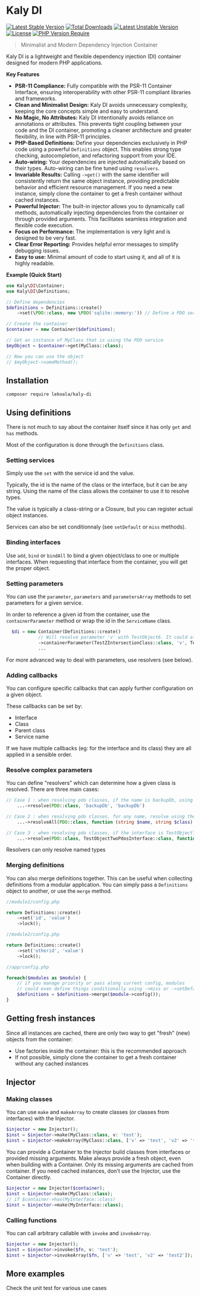 # Kaly DI

[![Latest Stable Version](http://poser.pugx.org/lekoala/kaly-di/v)](https://packagist.org/packages/lekoala/kaly-di) [![Total Downloads](http://poser.pugx.org/lekoala/kaly-di/downloads)](https://packagist.org/packages/lekoala/kaly-di) [![Latest Unstable Version](http://poser.pugx.org/lekoala/kaly-di/v/unstable)](https://packagist.org/packages/lekoala/kaly-di) [![License](http://poser.pugx.org/lekoala/kaly-di/license)](https://packagist.org/packages/lekoala/kaly-di) [![PHP Version Require](http://poser.pugx.org/lekoala/kaly-di/require/php)](https://packagist.org/packages/lekoala/kaly-di)

> Minimalist and Modern Dependency Injection Container

Kaly DI is a lightweight and flexible dependency injection (DI) container designed for modern PHP applications.

**Key Features**

* **PSR-11 Compliance:**  Fully compatible with the PSR-11 Container Interface, ensuring interoperability with other PSR-11 compliant libraries and frameworks.
* **Clean and Minimalist Design:**  Kaly DI avoids unnecessary complexity, keeping the core concepts simple and easy to understand.
* **No Magic, No Attributes:**  Kaly DI intentionally avoids reliance on annotations or attributes. This prevents tight coupling between your code and the DI container, promoting a cleaner architecture and greater flexibility, in line with PSR-11 principles.
* **PHP-Based Definitions:** Define your dependencies exclusively in PHP code using a powerful `Definitions` object. This enables strong type checking, autocompletion, and refactoring support from your IDE.
* **Auto-wiring:** Your dependencies are injected automatically based on their types. Auto-wiring can be fine tuned using `resolvers`.
* **Invariable Results:**  Calling `->get()` with the same identifier will consistently return the same object instance, providing predictable behavior and efficient resource management. If you need a new instance, simply clone the container to get a fresh container without cached instances.
* **Powerful Injector:** The built-in injector allows you to dynamically call methods, automatically injecting dependencies from the container or through provided arguments. This facilitates seamless integration and flexible code execution.
* **Focus on Performance:** The implementation is very light and is designed to be very fast.
* **Clear Error Reporting:** Provides helpful error messages to simplify debugging issues.
* **Easy to use:** Minimal amount of code to start using it, and all of it is highly readable.

**Example (Quick Start)**

```php
use Kaly\DI\Container;
use Kaly\DI\Definitions;

// Define dependencies
$definitions = Definitions::create()
    ->set(\PDO::class, new \PDO('sqlite::memory:')) // Define a PDO service

// Create the container
$container = new Container($definitions);

// Get an instance of MyClass that is using the PDO service
$myObject = $container->get(MyClass::class);

// Now you can use the object
// $myObject->someMethod();
```

## Installation

```
composer require lekoala/kaly-di
```

## Using definitions

There is not much to say about the container itself since it has only `get` and `has` methods.

Most of the configuration is done through the `Definitions` class.

### Setting services

Simply use the `set` with the service id and the value.

Typically, the id is the name of the class or the interface, but it can be any string.
Using the name of the class allows the container to use it to resolve types.

The value is typically a class-string or a Closure, but you can register actual object instances.

Services can also be set conditionnaly (see `setDefault` or `miss` methods).

### Binding interfaces

Use `add`, `bind` or `bindAll` to bind a given object/class to one or multiple interfaces. When requesting
that interface from the container, you will get the proper object.

### Setting parameters

You can use the `parameter`, `parameters` and `parametersArray` methods to set parameters
for a given service.

In order to reference a given id from the container, use the `containerParameter` method or wrap
the id in the `ServiceName` class.

```php
  $di = new Container(Definitions::create()
            // Will resolve parameter 'v' with TestObject6. It could also be any custom id from the container.
            ->containerParameter(TestZIntersectionClass::class, 'v', TestObject6::class)
            ...
```

For more advanced way to deal with parameters, use resolvers (see below).

### Adding callbacks

You can configure specific callbacks that can apply further configuration on a given object.

These callbacks can be set by:
- Interface
- Class
- Parent class
- Service name

If we have multiple callbacks (eg: for the interface and its class) they are all applied in a sensible order.

### Resolve complex parameters

You can define "resolvers" which can determine how a given class is resolved. There are three main cases:

```php
// Case 1 : when resolving pdo classes, if the name is backupDb, using backupDb id
    ...->resolve(PDO::class, 'backupDb', 'backupDb')

// Case 2 : when resolving pdo classes, for any name, resolve using the closure
    ...->resolveAll(PDO::class, function (string $name, string $class) {...}

// Case 3 : when resolving pdo classes, if the interface is TestObjectTwoPdosInterface, resolve using the closure
    ...->resolve(PDO::class, TestObjectTwoPdosInterface::class, function (string $name, string $class) {...}
```

Resolvers can only resolve named types

### Merging definitions

You can also merge definitions together. This can be useful when collecting definitions from a
modular application. You can simply pass a `Definitions` object to another, or use the `merge` method.

```php
//module1/config.php

return Definitions::create()
    ->set('id', 'value')
    ->lock();

//module2/config.php

return Definitions::create()
    ->set('otherid', 'value')
    ->lock();

//app/config.php

foreach($modules as $module) {
    // if you manage priority or pass along current config, modules
    // could even define things conditionally using ->miss or ->setDefault
    $definitions = $definitions->merge($module->config());
}
```

## Getting fresh instances

Since all instances are cached, there are only two way to get "fresh" (new) objects from the container:

- Use factories inside the container: this is the recommended approach
- If not possible, simply clone the container to get a fresh container without any cached instances

## Injector

### Making classes

You can use `make` and `makeArray` to create classes (or classes from interfaces) with the Injector.

```php
$injector = new Injector();
$inst = $injector->make(MyClass::class, v: 'test');
$inst = $injector->makeArray(MyClass::class, ['v' => 'test', 'v2' => 'test2']);
```

You can provide a Container to the Injector build classes from interfaces or provided missing arguments.
Make always provide a fresh object, even when building with a Container. Only its missing arguments are
cached from container. If you need cached instances, don't use the Injector, use the Container directly.

```php
$injector = new Injector($container);
$inst = $injector->make(MyClass::class);
// if $container->has(MyInterface::class)
$inst = $injector->make(MyInterface::class);
```

### Calling functions

You can call arbitrary callable with `invoke` and `invokeArray`.

```php
$injector = new Injector();
$inst = $injector->invoke($fn, v: 'test');
$inst = $injector->invokeArray($fn, ['v' => 'test', 'v2' => 'test2']);
```

## More examples

Check the unit test for various use cases
